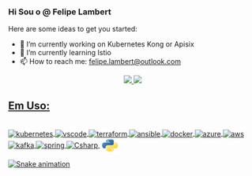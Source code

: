 ### Hi Sou o @ Felipe Lambert

Here are some ideas to get you started:

- 🔭 I’m currently working on Kubernetes Kong or Apisix
- 🌱 I’m currently learning Istio
- 📫 How to reach me: felipe.lambert@outlook.com

<div align="center">
  <a href="https://github.com/felpasl">
  <img height="180em" src="https://github-readme-stats.vercel.app/api?username=felpasl&show_icons=true&theme=dark&include_all_commits=true&count_private=true"/>
  <img height="180em" src="https://github-readme-stats.vercel.app/api/top-langs/?username=felpasl&layout=compact&langs_count=7&theme=dark"/>
</div>

## Em Uso:
<div style="display: inline_block"><br>
  <img align="center" alt="kubernetes" height="30" width="40" src="https://cdn.jsdelivr.net/gh/devicons/devicon/icons/kubernetes/kubernetes-plain.svg" />
  <img align="center" alt="vscode" height="30" width="40"  src="https://cdn.jsdelivr.net/gh/devicons/devicon/icons/vscode/vscode-original.svg" />
  <img align="center" alt="terraform" height="30" width="40"  src="https://cdn.jsdelivr.net/gh/devicons/devicon/icons/terraform/terraform-original.svg" />
  <img align="center" alt="ansible" height="30" width="40"  src="https://cdn.jsdelivr.net/gh/devicons/devicon/icons/ansible/ansible-original.svg" />
  <img align="center" alt="docker" height="30" width="40"  src="https://cdn.jsdelivr.net/gh/devicons/devicon/icons/docker/docker-plain-wordmark.svg" />
  <img align="center" alt="azure" height="30" width="40"  src="https://cdn.jsdelivr.net/gh/devicons/devicon/icons/azure/azure-original.svg" />
  <img align="center" alt="aws" height="30" width="40"  src="https://cdn.jsdelivr.net/gh/devicons/devicon/icons/amazonwebservices/amazonwebservices-original.svg" />
  <img align="center" alt="kafka" height="30" width="40"  src="https://cdn.jsdelivr.net/gh/devicons/devicon/icons/apachekafka/apachekafka-original.svg" />
  <img align="center" alt="spring" height="30" width="40"  src="https://cdn.jsdelivr.net/gh/devicons/devicon/icons/spring/spring-original.svg" />
  <img align="center" alt="Csharp" height="30" width="40"  src="https://cdn.jsdelivr.net/gh/devicons/devicon/icons/csharp/csharp-original.svg" />
  <img align="center" alt="Rafa-Python" height="30" width="40" src="https://raw.githubusercontent.com/devicons/devicon/master/icons/python/python-original.svg">
</div>


  ![Snake animation](https://github.com/felpasl/felpasl/blob/output/github-contribution-grid-snake.svg)
